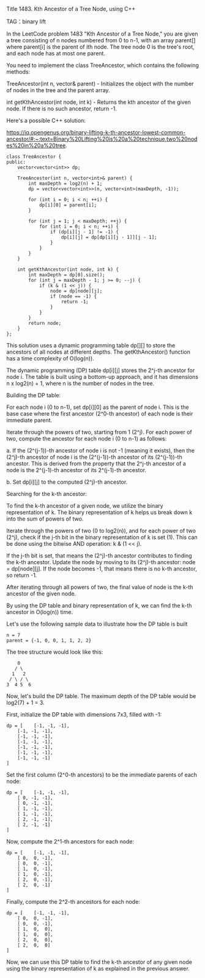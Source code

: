 Title 1483. Kth Ancestor of a Tree Node,  using C++

TAG：binary lift

In the LeetCode problem 1483 "Kth Ancestor of a Tree Node," you are given a tree consisting of n nodes numbered from 0 to n-1, with an array parent[] where parent[i] is the parent of ith node. The tree node 0 is the tree's root, and each node has at most one parent.

You need to implement the class TreeAncestor, which contains the following methods:

TreeAncestor(int n, vector<int>& parent) - Initializes the object with the number of nodes in the tree and the parent array.

int getKthAncestor(int node, int k) - Returns the kth ancestor of the given node. If there is no such ancestor, return -1.

Here's a possible C++ solution:

https://iq.opengenus.org/binary-lifting-k-th-ancestor-lowest-common-ancestor/#:~:text=Binary%20Lifting%20is%20a%20technique,two%20nodes%20in%20a%20tree.
 
```
class TreeAncestor {
public:
    vector<vector<int>> dp;

    TreeAncestor(int n, vector<int>& parent) {
        int maxDepth = log2(n) + 1;
        dp = vector<vector<int>>(n, vector<int>(maxDepth, -1));

        for (int i = 0; i < n; ++i) {
            dp[i][0] = parent[i];
        }

        for (int j = 1; j < maxDepth; ++j) {
            for (int i = 0; i < n; ++i) {
                if (dp[i][j - 1] != -1) {
                    dp[i][j] = dp[dp[i][j - 1]][j - 1];
                }
            }
        }
    }

    int getKthAncestor(int node, int k) {
        int maxDepth = dp[0].size();
        for (int j = maxDepth - 1; j >= 0; --j) {
            if (k & (1 << j)) {
                node = dp[node][j];
                if (node == -1) {
                    return -1;
                }
            }
        }
        return node;
    }
};
```

This solution uses a dynamic programming table dp[][] to store the ancestors of all nodes at different depths. The getKthAncestor() function has a time complexity of O(log(n)).

The dynamic programming (DP) table dp[i][j] stores the 2^j-th ancestor for node i. The table is built using a bottom-up approach, and it has dimensions n x log2(n) + 1, where n is the number of nodes in the tree.

Building the DP table:

For each node i (0 to n-1), set dp[i][0] as the parent of node i. This is the base case where the first ancestor (2^0-th ancestor) of each node is their immediate parent.

Iterate through the powers of two, starting from 1 (2^j). For each power of two, compute the ancestor for each node i (0 to n-1) as follows:

a. If the (2^(j-1))-th ancestor of node i is not -1 (meaning it exists), then the (2^j)-th ancestor of node i is the (2^(j-1))-th ancestor of its (2^(j-1))-th ancestor. This is derived from the property that the 2^j-th ancestor of a node is the 2^(j-1)-th ancestor of its 2^(j-1)-th ancestor.

b. Set dp[i][j] to the computed (2^j)-th ancestor.

Searching for the k-th ancestor:

To find the k-th ancestor of a given node, we utilize the binary representation of k. The binary representation of k helps us break down k into the sum of powers of two.

Iterate through the powers of two (0 to log2(n)), and for each power of two (2^j), check if the j-th bit in the binary representation of k is set (1). This can be done using the bitwise AND operation: k & (1 << j).

If the j-th bit is set, that means the (2^j)-th ancestor contributes to finding the k-th ancestor. Update the node by moving to its (2^j)-th ancestor: node = dp[node][j]. If the node becomes -1, that means there is no k-th ancestor, so return -1.

After iterating through all powers of two, the final value of node is the k-th ancestor of the given node.

By using the DP table and binary representation of k, we can find the k-th ancestor in O(log(n)) time.

Let's use the following sample data to illustrate how the DP table is built

```
n = 7
parent = {-1, 0, 0, 1, 1, 2, 2}
```

The tree structure would look like this:
```
    0
   / \
  1   2
 / \ / \
3  4 5  6
```

Now, let's build the DP table. The maximum depth of the DP table would be log2(7) + 1 = 3.

First, initialize the DP table with dimensions 7x3, filled with -1:

```
dp = [    [-1, -1, -1],
    [-1, -1, -1],
    [-1, -1, -1],
    [-1, -1, -1],
    [-1, -1, -1],
    [-1, -1, -1],
    [-1, -1, -1]
]
```

Set the first column (2^0-th ancestors) to be the immediate parents of each node:

```
dp = [    [-1, -1, -1],
    [ 0, -1, -1],
    [ 0, -1, -1],
    [ 1, -1, -1],
    [ 1, -1, -1],
    [ 2, -1, -1],
    [ 2, -1, -1]
]
```
Now, compute the 2^1-th ancestors for each node:
```
dp = [    [-1, -1, -1],
    [ 0,  0, -1],
    [ 0,  0, -1],
    [ 1,  0, -1],
    [ 1,  0, -1],
    [ 2,  0, -1],
    [ 2,  0, -1]
]
```

Finally, compute the 2^2-th ancestors for each node:

```
dp = [    [-1, -1, -1],
    [ 0,  0, -1],
    [ 0,  0, -1],
    [ 1,  0,  0],
    [ 1,  0,  0],
    [ 2,  0,  0],
    [ 2,  0,  0]
]
```
Now, we can use this DP table to find the k-th ancestor of any given node using the binary representation of k as explained in the previous answer.

